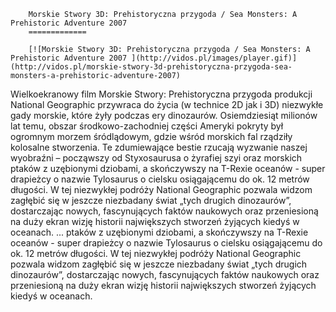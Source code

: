 
        Morskie Stwory 3D: Prehistoryczna przygoda / Sea Monsters: A Prehistoric Adventure 2007 
        =============
        
        [![Morskie Stwory 3D: Prehistoryczna przygoda / Sea Monsters: A Prehistoric Adventure 2007 ](http://vidos.pl/images/player.gif)](http://vidos.pl/morskie-stwory-3d-prehistoryczna-przygoda-sea-monsters-a-prehistoric-adventure-2007)
        
        
 Wielkoekranowy film Morskie Stwory: Prehistoryczna przygoda produkcji National Geographic przywraca do życia (w technice 2D jak i 3D) niezwykłe gady morskie, które żyły podczas ery dinozaurów. Osiemdziesiąt milionów lat temu, obszar środkowo-zachodniej części Ameryki pokryty był ogromnym morzem śródlądowym, gdzie wśród morskich fal rządziły kolosalne stworzenia. Te zdumiewające bestie rzucają wyzwanie naszej wyobraźni – począwszy od Styxosaurusa o żyrafiej szyi oraz morskich ptaków z uzębionymi dziobami, a skończywszy na T-Rexie oceanów - super drapieżcy o nazwie Tylosaurus o cielsku osiągającemu do ok. 12 metrów długości. W tej niezwykłej podróży National Geographic pozwala widzom zagłębić się w jeszcze niezbadany świat „tych drugich dinozaurów”, dostarczając nowych, fascynujących faktów naukowych oraz przeniesioną na duży ekran wizję historii największych stworzeń żyjących kiedyś w oceanach.  ... ptaków z uzębionymi dziobami, a skończywszy na T-Rexie oceanów - super drapieżcy o nazwie Tylosaurus o cielsku osiągającemu do ok. 12 metrów długości. W tej niezwykłej podróży National Geographic pozwala widzom zagłębić się w jeszcze niezbadany świat „tych drugich dinozaurów”, dostarczając nowych, fascynujących faktów naukowych oraz przeniesioną na duży ekran wizję historii największych stworzeń żyjących kiedyś w oceanach.
    